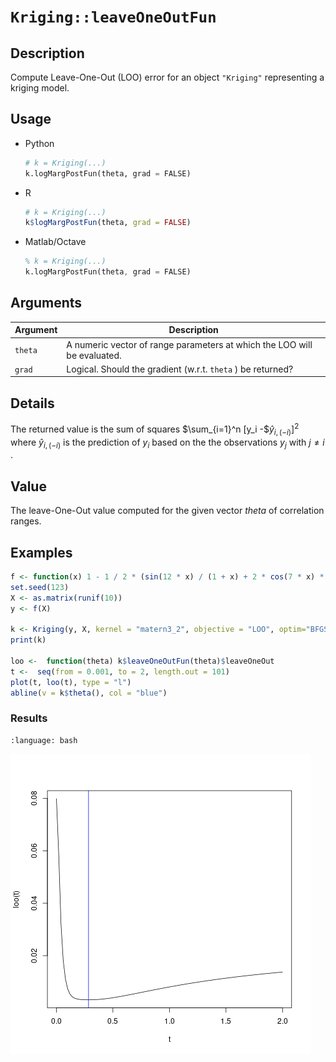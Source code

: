 # `Kriging::leaveOneOutFun`

## Description

Compute Leave-One-Out (LOO) error for an object
 `"Kriging"` representing a kriging model.


## Usage

* Python
    ```python
    # k = Kriging(...)
    k.logMargPostFun(theta, grad = FALSE)
    ```
* R
    ```r
    # k = Kriging(...)
    k$logMargPostFun(theta, grad = FALSE)
    ```
* Matlab/Octave
    ```octave
    % k = Kriging(...)
    k.logMargPostFun(theta, grad = FALSE)
    ```


## Arguments

Argument      |Description
------------- |----------------
`theta`     |     A numeric vector of range parameters at which the LOO will be evaluated.
`grad`     |     Logical. Should the gradient (w.r.t. `theta` ) be returned?


## Details

The returned value is the sum of squares $\sum_{i=1}^n [y_i -$$\hat{y}_{i,(-i)}]^2$ where $\hat{y}_{i,(-i)}$ is the
 prediction of $y_i$ based on the the observations $y_j$ 
 with $j \neq i$ .


## Value

The leave-One-Out value computed for the given vector
  $theta$ of correlation ranges.


## Examples

```r
f <- function(x) 1 - 1 / 2 * (sin(12 * x) / (1 + x) + 2 * cos(7 * x) * x^5 + 0.7)
set.seed(123)
X <- as.matrix(runif(10))
y <- f(X)

k <- Kriging(y, X, kernel = "matern3_2", objective = "LOO", optim="BFGS")
print(k)

loo <-  function(theta) k$leaveOneOutFun(theta)$leaveOneOut
t <-  seq(from = 0.001, to = 2, length.out = 101)
plot(t, loo(t), type = "l")
abline(v = k$theta(), col = "blue")
```

### Results
```{literalinclude} ../functions/examples/leaveOneOutFun.Kriging.md.Rout
:language: bash
```
![](../functions/examples/leaveOneOutFun.Kriging.md.png)




